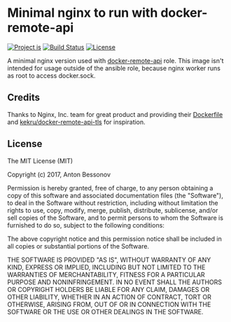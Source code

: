 Minimal nginx to run with docker-remote-api
===========================================

[![Project is](https://img.shields.io/badge/Project%20is-fantastic-ff69b4.svg)](https://github.com/Bessonov/docker-remote-api-nginx)
[![Build Status](https://img.shields.io/docker/build/bessonov/docker-remote-api-nginx.svg)](https://hub.docker.com/r/bessonov/docker-remote-api-nginx/builds/)
[![License](http://img.shields.io/:license-MIT-blue.svg)](https://raw.githubusercontent.com/Bessonov/docker-remote-api-nginx/master/LICENSE.txt)

A minimal nginx version used with [docker-remote-api](https://galaxy.ansible.com/Bessonov/docker-remote-api/) role. This image isn't intended for usage outside of the ansible role, because nginx worker runs as root to access docker.sock.

Credits
-------

Thanks to Nginx, Inc. team for great product and providing their [Dockerfile](https://github.com/nginxinc/docker-nginx) and [kekru/docker-remote-api-tls](https://github.com/kekru/docker-remote-api-tls) for inspiration.

License
-------

The MIT License (MIT)

Copyright (c) 2017, Anton Bessonov

Permission is hereby granted, free of charge, to any person obtaining a copy
of this software and associated documentation files (the "Software"), to deal
in the Software without restriction, including without limitation the rights
to use, copy, modify, merge, publish, distribute, sublicense, and/or sell
copies of the Software, and to permit persons to whom the Software is
furnished to do so, subject to the following conditions:

The above copyright notice and this permission notice shall be included in
all copies or substantial portions of the Software.

THE SOFTWARE IS PROVIDED "AS IS", WITHOUT WARRANTY OF ANY KIND, EXPRESS OR
IMPLIED, INCLUDING BUT NOT LIMITED TO THE WARRANTIES OF MERCHANTABILITY,
FITNESS FOR A PARTICULAR PURPOSE AND NONINFRINGEMENT. IN NO EVENT SHALL THE
AUTHORS OR COPYRIGHT HOLDERS BE LIABLE FOR ANY CLAIM, DAMAGES OR OTHER
LIABILITY, WHETHER IN AN ACTION OF CONTRACT, TORT OR OTHERWISE, ARISING FROM,
OUT OF OR IN CONNECTION WITH THE SOFTWARE OR THE USE OR OTHER DEALINGS IN
THE SOFTWARE.
